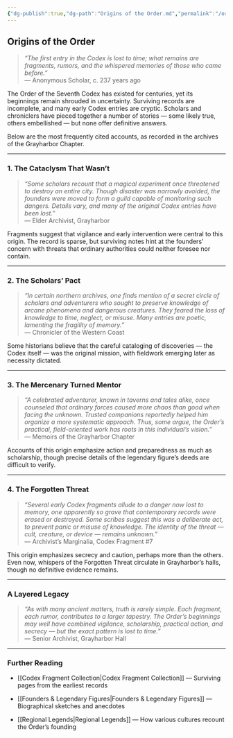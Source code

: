 ```yaml
---
{"dg-publish":true,"dg-path":"Origins of the Order.md","permalink":"/origins-of-the-order/","tags":["guild"],"dgShowFileTree":true}
---
```


## **Origins of the Order**

> _“The first entry in the Codex is lost to time; what remains are fragments, rumors, and the whispered memories of those who came before.”_  
> — Anonymous Scholar, c. 237 years ago

The Order of the Seventh Codex has existed for centuries, yet its beginnings remain shrouded in uncertainty. Surviving records are incomplete, and many early Codex entries are cryptic. Scholars and chroniclers have pieced together a number of stories — some likely true, others embellished — but none offer definitive answers.

Below are the most frequently cited accounts, as recorded in the archives of the Grayharbor Chapter.

---

### **1. The Cataclysm That Wasn’t**

> _“Some scholars recount that a magical experiment once threatened to destroy an entire city. Though disaster was narrowly avoided, the founders were moved to form a guild capable of monitoring such dangers. Details vary, and many of the original Codex entries have been lost.”_  
> — Elder Archivist, Grayharbor

Fragments suggest that vigilance and early intervention were central to this origin. The record is sparse, but surviving notes hint at the founders’ concern with threats that ordinary authorities could neither foresee nor contain.

---

### **2. The Scholars’ Pact**

> _“In certain northern archives, one finds mention of a secret circle of scholars and adventurers who sought to preserve knowledge of arcane phenomena and dangerous creatures. They feared the loss of knowledge to time, neglect, or misuse. Many entries are poetic, lamenting the fragility of memory.”_  
> — Chronicler of the Western Coast

Some historians believe that the careful cataloging of discoveries — the Codex itself — was the original mission, with fieldwork emerging later as necessity dictated.

---

### **3. The Mercenary Turned Mentor**

> _“A celebrated adventurer, known in taverns and tales alike, once counseled that ordinary forces caused more chaos than good when facing the unknown. Trusted companions reportedly helped him organize a more systematic approach. Thus, some argue, the Order’s practical, field-oriented work has roots in this individual’s vision.”_  
> — Memoirs of the Grayharbor Chapter

Accounts of this origin emphasize action and preparedness as much as scholarship, though precise details of the legendary figure’s deeds are difficult to verify.

---

### **4. The Forgotten Threat**

> _“Several early Codex fragments allude to a danger now lost to memory, one apparently so grave that contemporary records were erased or destroyed. Some scribes suggest this was a deliberate act, to prevent panic or misuse of knowledge. The identity of the threat — cult, creature, or device — remains unknown.”_  
> — Archivist’s Marginalia, Codex Fragment #7

This origin emphasizes secrecy and caution, perhaps more than the others. Even now, whispers of the Forgotten Threat circulate in Grayharbor’s halls, though no definitive evidence remains.

---

### **A Layered Legacy**

> _“As with many ancient matters, truth is rarely simple. Each fragment, each rumor, contributes to a larger tapestry. The Order’s beginnings may well have combined vigilance, scholarship, practical action, and secrecy — but the exact pattern is lost to time.”_  
> — Senior Archivist, Grayharbor Hall

---

### **Further Reading**

- [[Codex Fragment Collection\|Codex Fragment Collection]] — Surviving pages from the earliest records
    
- [[Founders & Legendary Figures\|Founders & Legendary Figures]] — Biographical sketches and anecdotes
    
- [[Regional Legends\|Regional Legends]] — How various cultures recount the Order’s founding